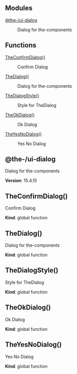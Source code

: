 <!--- Code generated by @the-/script-doc. DO NOT EDIT. -->

## Modules

<dl>
<dt><a href="#module_@the-/ui-dialog">@the-/ui-dialog</a></dt>
<dd><p>Dialog for the-components</p>
</dd>
</dl>

## Functions

<dl>
<dt><a href="#TheConfirmDialog">TheConfirmDialog()</a></dt>
<dd><p>Confirm Dialog</p>
</dd>
<dt><a href="#TheDialog">TheDialog()</a></dt>
<dd><p>Dialog for the-components</p>
</dd>
<dt><a href="#TheDialogStyle">TheDialogStyle()</a></dt>
<dd><p>Style for TheDialog</p>
</dd>
<dt><a href="#TheOkDialog">TheOkDialog()</a></dt>
<dd><p>Ok Dialog</p>
</dd>
<dt><a href="#TheYesNoDialog">TheYesNoDialog()</a></dt>
<dd><p>Yes No Dialog</p>
</dd>
</dl>

<a name="module_@the-/ui-dialog"></a>

## @the-/ui-dialog
Dialog for the-components

**Version**: 15.4.15  
<a name="TheConfirmDialog"></a>

## TheConfirmDialog()
Confirm Dialog

**Kind**: global function  
<a name="TheDialog"></a>

## TheDialog()
Dialog for the-components

**Kind**: global function  
<a name="TheDialogStyle"></a>

## TheDialogStyle()
Style for TheDialog

**Kind**: global function  
<a name="TheOkDialog"></a>

## TheOkDialog()
Ok Dialog

**Kind**: global function  
<a name="TheYesNoDialog"></a>

## TheYesNoDialog()
Yes No Dialog

**Kind**: global function  
